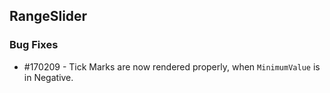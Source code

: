 ## RangeSlider

### Bug Fixes


* \#170209 - Tick Marks are now rendered properly, when `MinimumValue` is in Negative.